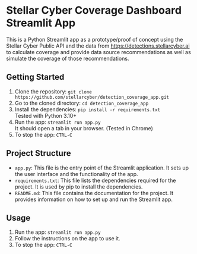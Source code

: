 # Stellar Cyber Coverage Dashboard Streamlit App

This is a Python Streamlit app as a prototype/proof of concept using the Stellar Cyber Public API and the data from https://detections.stellarcyber.ai to calculate coverage and provide data source recommendations as well as simulate the coverage of those recommendations.

## Getting Started

1. Clone the repository: `git clone https://github.com/stellarcyber/detection_coverage_app.git`
2. Go to the cloned directory: `cd detection_coverage_app`
1. Install the dependencies: `pip install -r requirements.txt`  
   Tested with Python 3.10+
2. Run the app: `streamlit run app.py`  
   It should open a tab in your browser. (Tested in Chrome)
3. To stop the app: `CTRL-C`

## Project Structure

- `app.py`: This file is the entry point of the Streamlit application. It sets up the user interface and the functionality of the app.
- `requirements.txt`: This file lists the dependencies required for the project. It is used by pip to install the dependencies.
- `README.md`: This file contains the documentation for the project. It provides information on how to set up and run the Streamlit app.

## Usage

1. Run the app: `streamlit run app.py`
2. Follow the instructions on the app to use it.
3. To stop the app: `CTRL-C`
